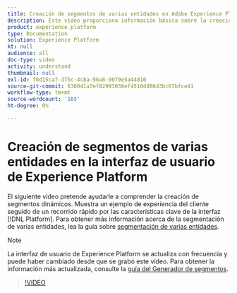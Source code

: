 ```yaml
---
title: Creación de segmentos de varias entidades en Adobe Experience Platform
description: Este vídeo proporciona información básica sobre la creación de un segmento de varias entidades mediante la IU de Platform.
product: experience platform
type: Documentation
solution: Experience Platform
kt: null
audience: all
doc-type: video
activity: understand
thumbnail: null
exl-id: f6d15ca7-375c-4c8a-96a8-9079e5a44810
source-git-commit: 630041a7ef82993038ef4510dd08d3bc67bfce41
workflow-type: tm+mt
source-wordcount: '103'
ht-degree: 0%

---
```


# Creación de segmentos de varias entidades en la interfaz de usuario de Experience Platform

El siguiente vídeo pretende ayudarle a comprender la creación de segmentos dinámicos. Muestra un ejemplo de experiencia del cliente seguido de un recorrido rápido por las características clave de la interfaz [!DNL Platform]. Para obtener más información acerca de la segmentación de varias entidades, lea la guía sobre [segmentación de varias entidades](../tutorials/multi-entity-segmentation.md).

>[!NOTE]
>
>La interfaz de usuario de Experience Platform se actualiza con frecuencia y puede haber cambiado desde que se grabó este vídeo. Para obtener la información más actualizada, consulte la [guía del Generador de segmentos](../ui/segment-builder.md).

>[!VIDEO](https://video.tv.adobe.com/v/345106?quality=12&learn=on&captions=spa)
